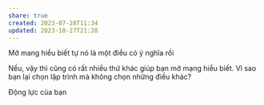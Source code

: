 ```yaml
---
share: true
created: 2023-07-28T11:34
updated: 2023-10-27T21:28
---
```


Mở mang hiểu biết tự nó là một điều có ý nghĩa rồi

Nếu, vậy thì cũng có rất nhiều thứ khác giúp bạn mở mạng hiểu biết. Vì sao bạn lại chọn lập trình mà không chọn những điều khác?

Động lực của bạn
